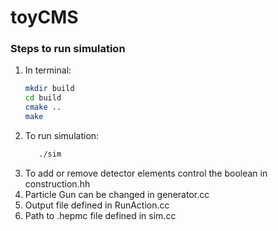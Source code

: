 # toyCMS

### Steps to run simulation

1. In terminal:
    ```bash
    mkdir build
    cd build
    cmake ..
    make
    ```
2. To run simulation:
     ```bash
        ./sim
3. To add or remove detector elements control the boolean in construction.hh
4. Particle Gun can be changed in generator.cc
5. Output file defined in RunAction.cc
6. Path to .hepmc file defined in sim.cc
